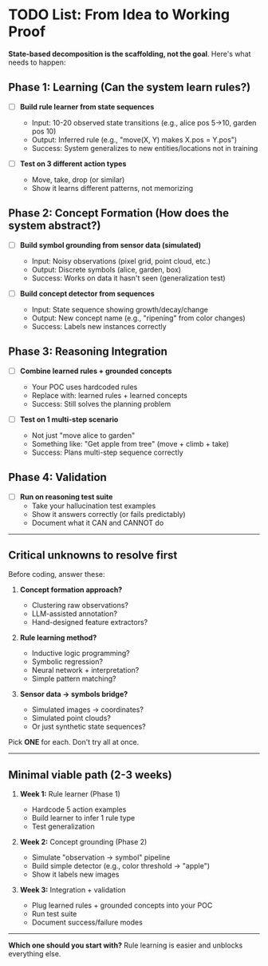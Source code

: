 # TODO List: From Idea to Working Proof

**State-based decomposition is the scaffolding, not the goal**. Here's what needs to happen:

## Phase 1: Learning (Can the system learn rules?)
- [ ] **Build rule learner from state sequences**
  - Input: 10-20 observed state transitions (e.g., alice pos 5→10, garden pos 10)
  - Output: Inferred rule (e.g., "move(X, Y) makes X.pos = Y.pos")
  - Success: System generalizes to new entities/locations not in training

- [ ] **Test on 3 different action types**
  - Move, take, drop (or similar)
  - Show it learns different patterns, not memorizing

## Phase 2: Concept Formation (How does the system abstract?)
- [ ] **Build symbol grounding from sensor data (simulated)**
  - Input: Noisy observations (pixel grid, point cloud, etc.)
  - Output: Discrete symbols (alice, garden, box)
  - Success: Works on data it hasn't seen (generalization test)

- [ ] **Build concept detector from sequences**
  - Input: State sequence showing growth/decay/change
  - Output: New concept name (e.g., "ripening" from color changes)
  - Success: Labels new instances correctly

## Phase 3: Reasoning Integration
- [ ] **Combine learned rules + grounded concepts**
  - Your POC uses hardcoded rules
  - Replace with: learned rules + learned concepts
  - Success: Still solves the planning problem

- [ ] **Test on 1 multi-step scenario**
  - Not just "move alice to garden"
  - Something like: "Get apple from tree" (move + climb + take)
  - Success: Plans multi-step sequence correctly

## Phase 4: Validation
- [ ] **Run on reasoning test suite**
  - Take your hallucination test examples
  - Show it answers correctly (or fails predictably)
  - Document what it CAN and CANNOT do

---

## Critical unknowns to resolve first

Before coding, answer these:

1. **Concept formation approach?**
   - Clustering raw observations?
   - LLM-assisted annotation?
   - Hand-designed feature extractors?

2. **Rule learning method?**
   - Inductive logic programming?
   - Symbolic regression?
   - Neural network + interpretation?
   - Simple pattern matching?

3. **Sensor data → symbols bridge?**
   - Simulated images → coordinates?
   - Simulated point clouds?
   - Or just synthetic state sequences?

Pick **ONE** for each. Don't try all at once.

---

## Minimal viable path (2-3 weeks)

1. **Week 1:** Rule learner (Phase 1)
   - Hardcode 5 action examples
   - Build learner to infer 1 rule type
   - Test generalization

2. **Week 2:** Concept grounding (Phase 2)
   - Simulate "observation → symbol" pipeline
   - Build simple detector (e.g., color threshold → "apple")
   - Show it labels new images

3. **Week 3:** Integration + validation
   - Plug learned rules + grounded concepts into your POC
   - Run test suite
   - Document success/failure modes

---

**Which one should you start with?** Rule learning is easier and unblocks everything else.